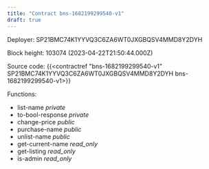 ```yaml
---
title: "Contract bns-1682199299540-v1"
draft: true
---
```

Deployer: SP21BMC74K1YYVQ3C6ZA6WT0JXGBQSV4MMD8Y2DYH


 



Block height: 103074 (2023-04-22T21:50:44.000Z)

Source code: {{<contractref "bns-1682199299540-v1" SP21BMC74K1YYVQ3C6ZA6WT0JXGBQSV4MMD8Y2DYH bns-1682199299540-v1>}}

Functions:

* list-name _private_
* to-bool-response _private_
* change-price _public_
* purchase-name _public_
* unlist-name _public_
* get-current-name _read_only_
* get-listing _read_only_
* is-admin _read_only_
